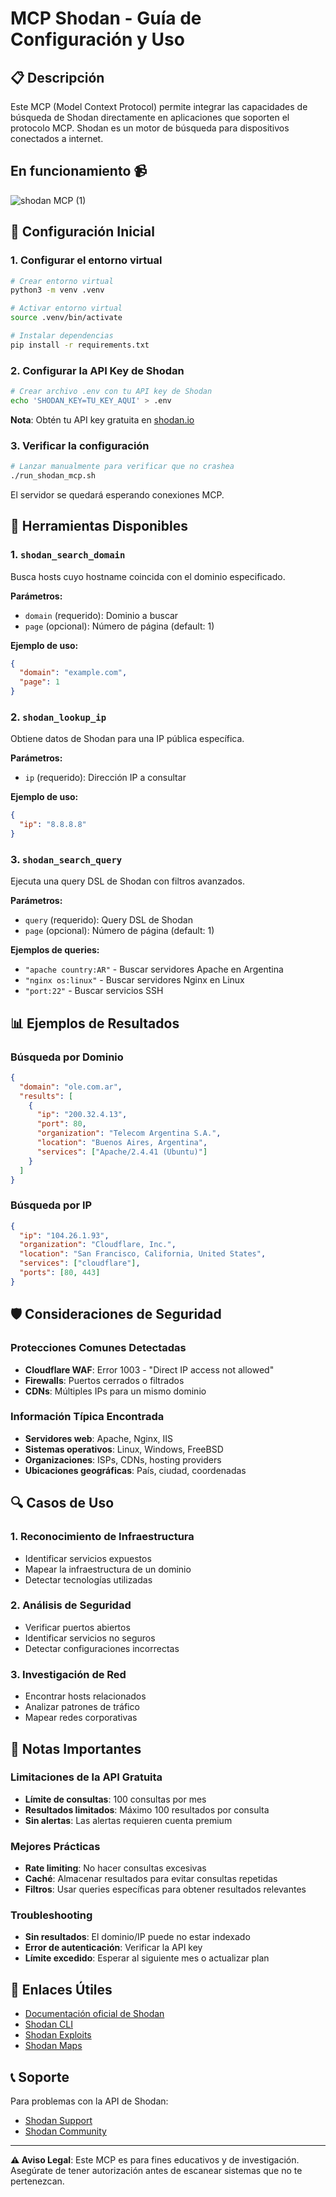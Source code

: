 # MCP Shodan - Guía de Configuración y Uso

## 📋 Descripción
Este MCP (Model Context Protocol) permite integrar las capacidades de búsqueda de Shodan directamente en aplicaciones que soporten el protocolo MCP. Shodan es un motor de búsqueda para dispositivos conectados a internet.

## En funcionamiento 📹

![shodan MCP (1)](https://github.com/user-attachments/assets/561e2ac6-417d-499a-88f1-220ced63b61f)


## 🚀 Configuración Inicial

### 1. Configurar el entorno virtual
```bash
# Crear entorno virtual
python3 -m venv .venv

# Activar entorno virtual
source .venv/bin/activate

# Instalar dependencias
pip install -r requirements.txt
```

### 2. Configurar la API Key de Shodan
```bash
# Crear archivo .env con tu API key de Shodan
echo 'SHODAN_KEY=TU_KEY_AQUI' > .env
```

**Nota**: Obtén tu API key gratuita en [shodan.io](https://account.shodan.io/)

### 3. Verificar la configuración
```bash
# Lanzar manualmente para verificar que no crashea
./run_shodan_mcp.sh
```

El servidor se quedará esperando conexiones MCP.

## 🔧 Herramientas Disponibles

### 1. `shodan_search_domain`
Busca hosts cuyo hostname coincida con el dominio especificado.

**Parámetros:**
- `domain` (requerido): Dominio a buscar
- `page` (opcional): Número de página (default: 1)

**Ejemplo de uso:**
```json
{
  "domain": "example.com",
  "page": 1
}
```

### 2. `shodan_lookup_ip`
Obtiene datos de Shodan para una IP pública específica.

**Parámetros:**
- `ip` (requerido): Dirección IP a consultar

**Ejemplo de uso:**
```json
{
  "ip": "8.8.8.8"
}
```

### 3. `shodan_search_query`
Ejecuta una query DSL de Shodan con filtros avanzados.

**Parámetros:**
- `query` (requerido): Query DSL de Shodan
- `page` (opcional): Número de página (default: 1)

**Ejemplos de queries:**
- `"apache country:AR"` - Buscar servidores Apache en Argentina
- `"nginx os:linux"` - Buscar servidores Nginx en Linux
- `"port:22"` - Buscar servicios SSH

## 📊 Ejemplos de Resultados

### Búsqueda por Dominio
```json
{
  "domain": "ole.com.ar",
  "results": [
    {
      "ip": "200.32.4.13",
      "port": 80,
      "organization": "Telecom Argentina S.A.",
      "location": "Buenos Aires, Argentina",
      "services": ["Apache/2.4.41 (Ubuntu)"]
    }
  ]
}
```

### Búsqueda por IP
```json
{
  "ip": "104.26.1.93",
  "organization": "Cloudflare, Inc.",
  "location": "San Francisco, California, United States",
  "services": ["cloudflare"],
  "ports": [80, 443]
}
```

## 🛡️ Consideraciones de Seguridad

### Protecciones Comunes Detectadas
- **Cloudflare WAF**: Error 1003 - "Direct IP access not allowed"
- **Firewalls**: Puertos cerrados o filtrados
- **CDNs**: Múltiples IPs para un mismo dominio

### Información Típica Encontrada
- **Servidores web**: Apache, Nginx, IIS
- **Sistemas operativos**: Linux, Windows, FreeBSD
- **Organizaciones**: ISPs, CDNs, hosting providers
- **Ubicaciones geográficas**: País, ciudad, coordenadas

## 🔍 Casos de Uso

### 1. Reconocimiento de Infraestructura
- Identificar servicios expuestos
- Mapear la infraestructura de un dominio
- Detectar tecnologías utilizadas

### 2. Análisis de Seguridad
- Verificar puertos abiertos
- Identificar servicios no seguros
- Detectar configuraciones incorrectas

### 3. Investigación de Red
- Encontrar hosts relacionados
- Analizar patrones de tráfico
- Mapear redes corporativas

## 📝 Notas Importantes

### Limitaciones de la API Gratuita
- **Límite de consultas**: 100 consultas por mes
- **Resultados limitados**: Máximo 100 resultados por consulta
- **Sin alertas**: Las alertas requieren cuenta premium

### Mejores Prácticas
- **Rate limiting**: No hacer consultas excesivas
- **Caché**: Almacenar resultados para evitar consultas repetidas
- **Filtros**: Usar queries específicas para obtener resultados relevantes

### Troubleshooting
- **Sin resultados**: El dominio/IP puede no estar indexado
- **Error de autenticación**: Verificar la API key
- **Límite excedido**: Esperar al siguiente mes o actualizar plan

## 🔗 Enlaces Útiles

- [Documentación oficial de Shodan](https://developer.shodan.io/)
- [Shodan CLI](https://cli.shodan.io/)
- [Shodan Exploits](https://exploits.shodan.io/)
- [Shodan Maps](https://maps.shodan.io/)

## 📞 Soporte

Para problemas con la API de Shodan:
- [Shodan Support](https://support.shodan.io/)
- [Shodan Community](https://community.shodan.io/)

---

**⚠️ Aviso Legal**: Este MCP es para fines educativos y de investigación. Asegúrate de tener autorización antes de escanear sistemas que no te pertenezcan.
